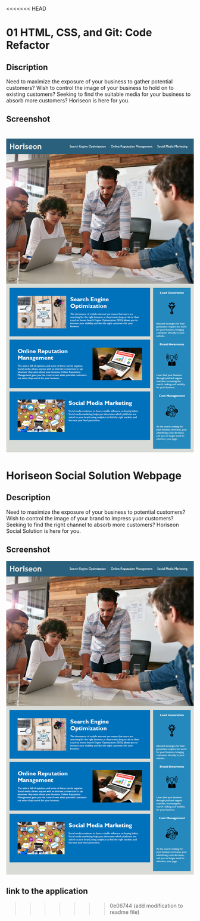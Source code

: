 <<<<<<< HEAD
# 01 HTML, CSS, and Git: Code Refactor

## Discription
Need to maximize the exposure of your business to gather potential customers? Wish to control the image of your business to hold on to existing customers? Seeking to find the suitable media for your business to absorb more customers? Horiseon is here for you.

## Screenshot
![screenshot](Assets-Challenge/01-html-css-git-homework-demo.png)
=======
# Horiseon Social Solution Webpage

## Description
Need to maximize the exposure of your business to potential customers? Wish to control the image of your brand to impress yuor customers? Seeking to find the right channel to absorb more customers? Horiseon Social Solution is here for you. 

## Screenshot
![screenshot](Assets-Challenge/01-html-css-git-homework-demo.png)

## link to the application
>>>>>>> 0e06744 (add modification to readme file)
